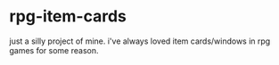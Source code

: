 # rpg-item-cards
just a silly project of mine. i've always loved item cards/windows in rpg games for some reason.
